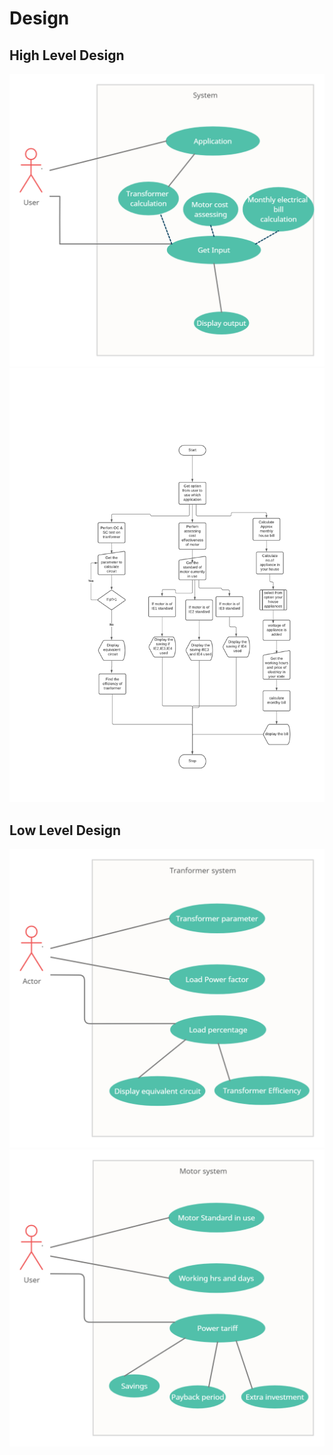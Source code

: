 # Design

## High Level Design 

![HighLevelStructuralDiagram](https://github.com/sarvesh-k/mini-project/blob/main/264169_miniproject-main/6_ImagesAndVideos/high%20level.png)
![HighLevelBehaviouralDiagram](https://github.com/sarvesh-k/mini-project/blob/main/264169_miniproject-main/6_ImagesAndVideos/image.png)

## Low Level Design 


![FeaturesLevelStructuralDiagram](https://github.com/sarvesh-k/mini-project/blob/main/264169_miniproject-main/6_ImagesAndVideos/low%20level%201.png)
![FeaturesBehaviouralDiagram](https://github.com/sarvesh-k/mini-project/blob/main/264169_miniproject-main/6_ImagesAndVideos/low%20level%202.png)
